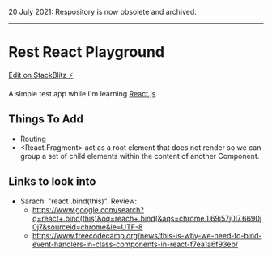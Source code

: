 20 July 2021: Respository is now obsolete and archived.

---

# Rest React Playground

[Edit on StackBlitz ⚡️](https://stackblitz.com/edit/test-react-playground)

A simple test app while I'm learning [React.js](https://reactjs.org/)


## Things To Add

* Routing
* <React.Fragment> act as a root element that does not render so we can group a set of child elements within the content of another Component.

## Links to look into

* Sarach: "react .bind(this)". Review:
  - https://www.google.com/search?q=react+.bind(this)&oq=reach+.bind(&aqs=chrome.1.69i57j0l7.6690j0j7&sourceid=chrome&ie=UTF-8
  - https://www.freecodecamp.org/news/this-is-why-we-need-to-bind-event-handlers-in-class-components-in-react-f7ea1a6f93eb/
